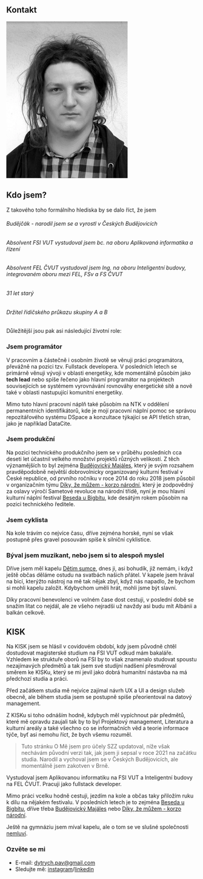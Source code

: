 ## Kontakt
![me](me.png)

## Kdo jsem?
Z takového toho formálního hlediska by se dalo říct, že jsem 
###### Budějčák - narodil jsem se a vyrostl v Českých Budějovicích
###### Absolvent FSI VUT vystudoval jsem bc. na oboru Aplikovaná informatika a řízení
###### Absolvent FEL ČVUT vystudoval jsem Ing. na oboru Inteligentní budovy, integrovaném oboru mezi FEL, FSv a FS ČVUT
###### 31 let starý
###### Držitel řidičského průkazu skupiny A a B

Důležitější jsou pak asi následující životní role:
### Jsem programátor
V pracovním a částečně i osobním životě se věnuji práci programátora, převážně na pozici tzv. Fullstack developera. V posledních letech se primárně věnuji vývoji v oblasti energetiky, kde momentálně působím jako **tech lead** nebo spíše řečeno jako hlavní programátor na projektech souvisejících se systémem vyrovnávání rovnováhy energetické sítě a nově také v oblasti nastupující komunitní energetiky. 

Mimo tuto hlavní pracovní náplň také působím na NTK v oddělení permanentních identifikátorů, kde je mojí pracovní náplní pomoc se správou repozitářového systému DSpace a konzultace týkající se API třetích stran, jako je například DataCite. 

### Jsem produkční
Na pozici technického produkčního jsem se v průběhu posledních cca deseti let účastnil velkého množství projektů různých velikostí. Z těch významějších to byl zejména [Budějovický Majáles](https://budejovickymajales.cz/), který je svým rozsahem pravděpodobně největší dobrovolnicky organizovaný kulturní festival v České republice, od prvního ročníku v roce 2014 do roku 2018 jsem působil v organizačním týmu [Díky, že můžem - korzo národní](https://dikyzemuzem.cz/), který je zodpovědný za oslavy výročí Sametové revoluce na národní třídě, nyní je mou hlavní kulturní náplní festival [Beseda u Bigbítu](https://www.besedaubigbitu.cz/), kde desátým rokem působím na pozici technického ředitele. 

### Jsem cyklista
Na kole trávím co nejvíce času, dříve zejména horské, nyní se však postupně přes gravel posouvám spíše k silniční cyklistice.

### Býval jsem muzikant, nebo jsem si to alespoň myslel
Dříve jsem měl kapelu [Dětim sumce](https://www.youtube.com/watch?v=bnxkxeky7oQ), dnes ji, asi bohudík, již nemám, i když ještě občas děláme ostudu na svatbách našich přátel. V kapele jsem hrával na bicí, kterýžto nástroj na mě tak nějak zbyl, když nás napadlo, že bychom si mohli kapelu založit. Kdybychom uměli hrát, mohli jsme být slavní. 

Díky pracovní benevolenci ve volném čase dost cestuji, v poslední době se snažím lítat co nejdál, ale ze všeho nejradši už navždy asi budu mít Albánii a balkán celkově. 

## KISK
Na KISK jsem se hlásil v covidovém období, kdy jsem původně chtěl dostudovat magisterské studium na FSI VUT odkud mám bakaláře. Vzhledem ke struktuře oborů na FSI by to však znamenalo studovat spoustu nezajímavých předmětů a tak jsem své studijní  nadšení přesměroval směrem ke KISKu, který se mi jevil jako dobrá humanitní nástavba na má předchozí studia a práci. 

Před začátkem studia mě nejvíce zajímal návrh UX a UI a design služeb obecně, ale během studia jsem se postupně spíše přeorientoval na datový management. 

Z KISKu si toho odnáším hodně, kdybych měl vypíchnout pár předmětů, které mě opravdu zaujali tak by to byl Projektový management, Literatura a kulturní areály a také všechno co se informačních věd a teorie informace týče, byť asi nemohu říct, že bych všemu rozuměl. 


> Tuto stránku O Mě jsem pro účely SZZ updatoval, níže však nechávám původní verzi tak, jak jsem ji sepsal v roce 2021 na začátku studia.
Narodil a vychoval jsem se v Českých Budějovicích, ale  momentálně jsem zakotven v Brně.

Vystudoval jsem Aplikovanou informatiku na FSI VUT a Inteligentní budovy na FEL ČVUT. Pracuji jako fullstack developer. 

Mimo práci vcelku hodně cestuji, jezdím na kole a občas taky přiložím ruku k dílu na nějakém festivalu. V posledních letech je to zejména [Beseda u Bigbítu](https://www.besedaubigbitu.cz/), dříve třeba [Budějovický Majáles](https://budejovickymajales.cz/o-festivalu) nebo [Díky, že můžem - korzo národní](https://dikyzemuzem.cz/). 

Ještě na gymnáziu jsem míval kapelu, ale o tom se ve slušné společnosti [nemluví](https://www.youtube.com/watch?v=bnxkxeky7oQ). 

### Ozvěte se mi
 - E-mail: dytrych.pav@gmail.com
 - Sledujte mě: [instagram](https://www.instagram.com/bigvpicilajf/)/[linkedin](https://www.linkedin.com/in/pavel-dytrych-9070b7133/)